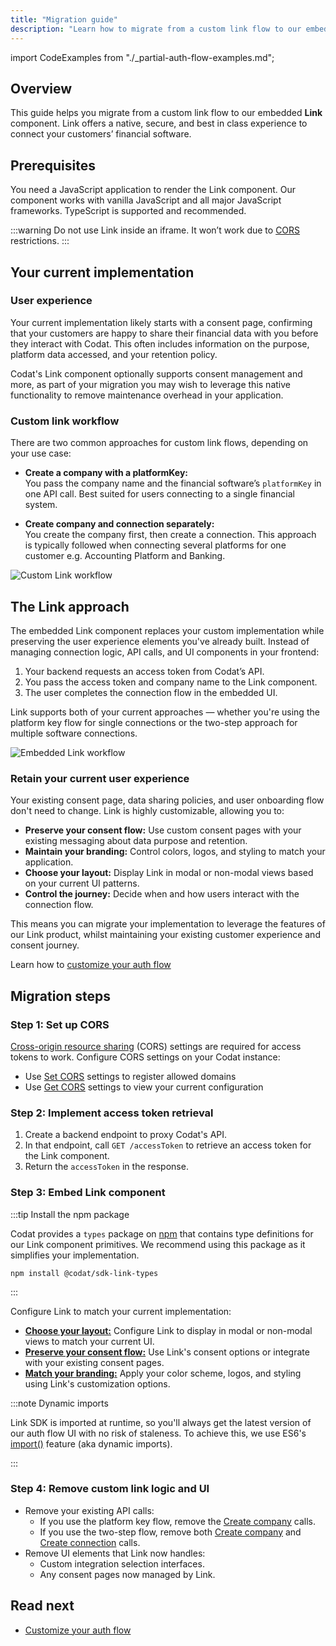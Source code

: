 ```yaml
---
title: "Migration guide"
description: "Learn how to migrate from a custom link flow to our embedded Link component"
---
```


import CodeExamples from "./_partial-auth-flow-examples.md";

## Overview

This guide helps you migrate from a custom link flow to our embedded **Link** component.
Link offers a native, secure, and best in class experience to connect your customers’ financial software.

## Prerequisites

You need a JavaScript application to render the Link component. Our component works with vanilla JavaScript and all major JavaScript frameworks. TypeScript is supported and recommended.

:::warning Do not use Link inside an iframe. It won’t work due to [CORS](https://en.wikipedia.org/wiki/Cross-origin_resource_sharing) restrictions.
:::

## Your current implementation

### User experience

Your current implementation likely starts with a consent page, confirming that your customers are happy to share their financial data with you before they interact with Codat.
This often includes information on the purpose, platform data accessed, and your retention policy. 

Codat's Link component optionally supports consent management and more, as part of your migration you may wish to leverage this native functionality to remove maintenance overhead in your application.

### Custom link workflow

There are two common approaches for custom link flows, depending on your use case:

- **Create a company with a platformKey:**  
  You pass the company name and the financial software’s `platformKey` in one API call. Best suited for users connecting to a single financial system.

- **Create company and connection separately:**  
  You create the company first, then create a connection. This approach is typically followed when connecting several platforms for one customer e.g. Accounting Platform and Banking.

![Custom Link workflow](/img/auth-flow/migration-guide/custom-link-flow.png)

## The Link approach

The embedded Link component replaces your custom implementation while preserving the user experience elements you've already built. Instead of managing connection logic, API calls, and UI components in your frontend:

1. Your backend requests an access token from Codat’s API.
2. You pass the access token and company name to the Link component.
3. The user completes the connection flow in the embedded UI.

Link supports both of your current approaches — whether you're using the platform key flow for single connections or the two-step approach for multiple software connections.

![Embedded Link workflow](/img/auth-flow/migration-guide/link-flow.png)

### Retain your current user experience

Your existing consent page, data sharing policies, and user onboarding flow don't need to change. Link is highly customizable, allowing you to:

- **Preserve your consent flow:** Use custom consent pages with your existing messaging about data purpose and retention.
- **Maintain your branding:** Control colors, logos, and styling to match your application.
- **Choose your layout:** Display Link in modal or non-modal views based on your current UI patterns.
- **Control the journey:** Decide when and how users interact with the connection flow.

This means you can migrate your implementation to leverage the features of our Link product, whilst maintaining your existing customer experience and consent journey.

Learn how to [customize your auth flow](/auth-flow/customize/sdk-customize-code)

## Migration steps

### Step 1: Set up CORS

[Cross-origin resource sharing](https://en.wikipedia.org/wiki/Cross-origin_resource_sharing) (CORS) settings are required for access tokens to work. Configure CORS settings on your Codat instance:

- Use [Set CORS](/platform-api#/operations/set-cors-settings) settings to register allowed domains
- Use [Get CORS](/platform-api#/operations/get-cors-settings) settings to view your current configuration

### Step 2: Implement access token retrieval

1. Create a backend endpoint to proxy Codat's API.
2. In that endpoint, call `GET /accessToken` to retrieve an access token for the Link component.
3. Return the `accessToken` in the response.

### Step 3: Embed Link component

:::tip Install the npm package

Codat provides a `types` package on [npm](https://www.npmjs.com/package/@codat/sdk-link-types) that contains type definitions for our Link component primitives. We recommend using this package as it simplifies your implementation.

`npm install @codat/sdk-link-types`

:::

<CodeExamples />

Configure Link to match your current implementation:

- **[Choose your layout:](/auth-flow/customize/sdk-customize-code#properties)** Configure Link to display in modal or non-modal views to match your current UI.
- **[Preserve your consent flow:](/auth-flow/optimize/privacy)** Use Link's consent options or integrate with your existing consent pages.
- **[Match your branding:](/auth-flow/customize/branding)** Apply your color scheme, logos, and styling using Link's customization options.

:::note Dynamic imports

Link SDK is imported at runtime, so you'll always get the latest version of our auth flow UI with no risk of staleness. To achieve this, we use ES6's [import()](https://developer.mozilla.org/en-US/docs/Web/JavaScript/Reference/Operators/import) feature (aka dynamic imports).

:::

### Step 4: Remove custom link logic and UI

- Remove your existing API calls:
  - If you use the platform key flow, remove the [Create company](/platform-api#/operations/create-company) calls.
  - If you use the two-step flow, remove both [Create company](/platform-api#/operations/create-company) and [Create connection](/platform-api#/operations/create-connection) calls.
- Remove UI elements that Link now handles:
  - Custom integration selection interfaces.
  - Any consent pages now managed by Link.

## Read next

- [Customize your auth flow](/auth-flow/customize/sdk-customize-code)